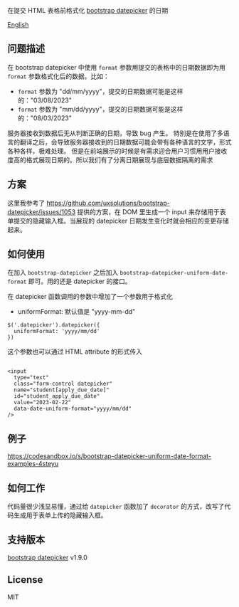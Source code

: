 在提交 HTML 表格前格式化 [bootstrap datepicker][datepicker]  的日期

[English](README.md)

## 问题描述

在 bootstrap datepicker 中使用 `format` 参数用提交的表格中的日期数据即为用 `format` 参数格式化后的数据。比如：

- `format` 参数为 "dd/mm/yyyy"，提交的日期数据可能是这样的："03/08/2023"
- `format` 参数为 "mm/dd/yyyy"，提交的日期数据可能是这样的："08/03/2023"

服务器接收到数据后无从判断正确的日期，导致 bug 产生。
特别是在使用了多语言的翻译之后，会导致服务器接收到的日期数据可能会带有各种语言的文字，形式各种各样，极难处理。
但是在前端展示的时候是有需求迎合用户习惯用用户接收度高的格式展现日期的。所以我们有了分离日期展现与底层数据隔离的需求


## 方案

这里我参考了 https://github.com/uxsolutions/bootstrap-datepicker/issues/1053 提供的方案，在 DOM 里生成一个 input 来存储用于表单提交的隐藏输入框。当展现的 datepicker 日期发生变化时就会相应的变更存储起来。

## 如何使用

在加入 `bootstrap-datepicker` 之后加入 `bootstrap-datepicker-uniform-date-format` 即可。用的还是 datepicker 的接口。

在 datepicker 函数调用的参数中增加了一个参数用于格式化

- uniformFormat: 默认值是 "yyyy-mm-dd"


```
$('.datepicker').datepicker({
  uniformFormat: 'yyyy/mm/dd'
})

```

这个参数也可以通过 HTML attribute 的形式传入

```

<input
  type="text"
  class="form-control datepicker"
  name="student[apply_due_date]"
  id="student_apply_due_date"
  value="2023-02-22"
  data-date-uniform-format="yyyy/mm/dd"
/>

```

## 例子

https://codesandbox.io/s/bootstrap-datepicker-uniform-date-format-examples-4steyu


## 如何工作

代码量很少浅显易懂，通过给 `datepicker` 函数加了 `decorator` 的方式，改写了代码生成用于表单上传的隐藏输入框。


## 支持版本

[bootstrap datepicker][datepicker] v1.9.0

## License

MIT



[datepicker]: https://github.com/uxsolutions/bootstrap-datepicker
